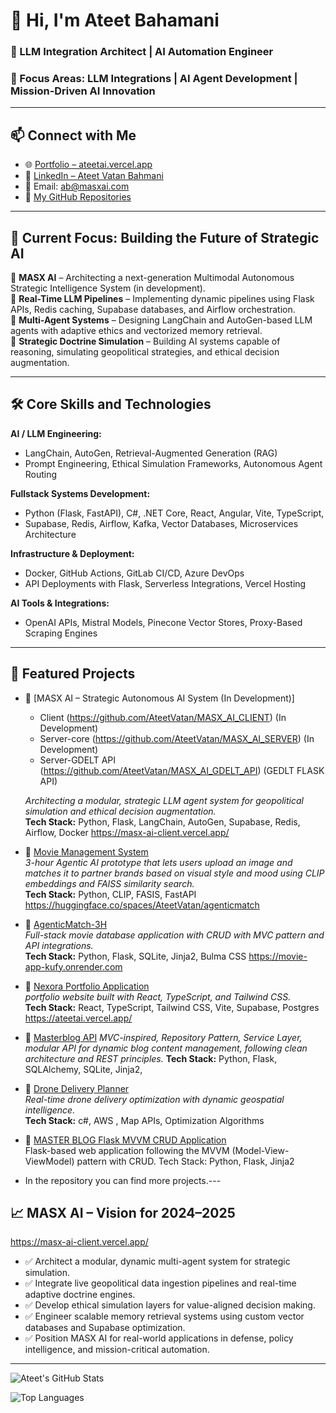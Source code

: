 # 👋 Hi, I'm Ateet Bahamani

### 🧠 LLM Integration Architect | AI Automation Engineer
### 🎯 Focus Areas: LLM Integrations | AI Agent Development | Mission-Driven AI Innovation

---

## 📫 Connect with Me

- 🌐 [Portfolio – ateetai.vercel.app](https://ateetai.vercel.app)
- 🔗 [LinkedIn – Ateet Vatan Bahmani](https://www.linkedin.com/in/ateet-vatan-bahmani)
- 📧 Email: ab@masxai.com
- 📂 [My GitHub Repositories](https://github.com/AteetVatan?tab=repositories)

---

## 🚀 Current Focus: Building the Future of Strategic AI

🔹 **MASX AI** – Architecting a next-generation Multimodal Autonomous Strategic Intelligence System (in development).  
🔹 **Real-Time LLM Pipelines** – Implementing dynamic pipelines using Flask APIs, Redis caching, Supabase databases, and Airflow orchestration.  
🔹 **Multi-Agent Systems** – Designing LangChain and AutoGen-based LLM agents with adaptive ethics and vectorized memory retrieval.  
🔹 **Strategic Doctrine Simulation** – Building AI systems capable of reasoning, simulating geopolitical strategies, and ethical decision augmentation.

---

## 🛠️ Core Skills and Technologies

**AI / LLM Engineering:**  
- LangChain, AutoGen, Retrieval-Augmented Generation (RAG)  
- Prompt Engineering, Ethical Simulation Frameworks, Autonomous Agent Routing

**Fullstack Systems Development:**  
- Python (Flask, FastAPI), C#, .NET Core, React, Angular, Vite, TypeScript, 
- Supabase, Redis, Airflow, Kafka, Vector Databases, Microservices Architecture

**Infrastructure & Deployment:**  
- Docker, GitHub Actions, GitLab CI/CD, Azure DevOps  
- API Deployments with Flask, Serverless Integrations, Vercel Hosting

**AI Tools & Integrations:**  
- OpenAI APIs, Mistral Models, Pinecone Vector Stores, Proxy-Based Scraping Engines

---
## 🌟 Featured Projects

- 🚀 [MASX AI – Strategic Autonomous AI System (In Development)]
  - Client (https://github.com/AteetVatan/MASX_AI_CLIENT) (In Development)
  - Server-core (https://github.com/AteetVatan/MASX_AI_SERVER) (In Development)
  - Server-GDELT API (https://github.com/AteetVatan/MASX_AI_GDELT_API) (GEDLT FLASK API)
    
  *Architecting a modular, strategic LLM agent system for geopolitical simulation and ethical decision augmentation.*  
  **Tech Stack:** Python, Flask, LangChain, AutoGen, Supabase, Redis, Airflow, Docker
  https://masx-ai-client.vercel.app/

- 🚀 [Movie Management System](https://github.com/AteetVatan/AgenticMatch-3H)  
  *3-hour Agentic AI prototype that lets users upload an image and matches it to partner brands based on visual style and mood using CLIP embeddings and FAISS similarity search.*  
  **Tech Stack:** Python, CLIP, FASIS, FastAPI
  https://huggingface.co/spaces/AteetVatan/agenticmatch

- 🚀 [AgenticMatch-3H](https://github.com/AteetVatan/Movie_Project)  
  *Full-stack movie database application with CRUD with MVC pattern and API integrations.*  
  **Tech Stack:** Python, Flask, SQLite, Jinja2, Bulma CSS
  https://movie-app-kufy.onrender.com

- 🚀 [Nexora Portfolio Application](https://github.com/AteetVatan/Ateet_Portfolio_APP_Nexora)  
  *portfolio website built with React, TypeScript, and Tailwind CSS.*  
  **Tech Stack:** React, TypeScript, Tailwind CSS, Vite, Supabase, Postgres
  https://ateetai.vercel.app/
    
- 🚀 [Masterblog API](https://github.com/AteetVatan/Masterblog_API) 
  *MVC-inspired, Repository Pattern, Service Layer, modular API for dynamic blog content management, following clean architecture and REST principles.*
  **Tech Stack:** Python, Flask, SQLAlchemy, SQLite, Jinja2,
    
- 🚀 [Drone Delivery Planner](https://github.com/AteetVatan/DroneDeliveryPlanner)  
  *Real-time drone delivery optimization with dynamic geospatial intelligence.*  
  **Tech Stack:** c#, AWS , Map APIs, Optimization Algorithms
  
- 🚀 [MASTER BLOG Flask MVVM CRUD Application](https://github.com/AteetVatan/Masterblog)  
  Flask-based web application following the MVVM (Model-View-ViewModel) pattern with CRUD.
  Tech Stack: Python, Flask, Jinja2

- In the repository you can find more projects.---

## 📈 MASX AI – Vision for 2024–2025

https://masx-ai-client.vercel.app/
- ✅ Architect a modular, dynamic multi-agent system for strategic simulation.  
- ✅ Integrate live geopolitical data ingestion pipelines and real-time adaptive doctrine engines.  
- ✅ Develop ethical simulation layers for value-aligned decision making.  
- ✅ Engineer scalable memory retrieval systems using custom vector databases and Supabase optimization.  
- ✅ Position MASX AI for real-world applications in defense, policy intelligence, and mission-critical automation.

---

![Ateet's GitHub Stats](https://github-readme-stats.vercel.app/api?username=AteetVatan&show_icons=true&theme=radical)

![Top Languages](https://github-readme-stats.vercel.app/api/top-langs/?username=AteetVatan&layout=compact&theme=radical)
